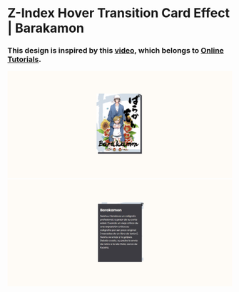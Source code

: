 # Z-Index Hover Transition Card Effect | Barakamon
### This design is inspired by this [video](https://youtu.be/avdjKAN9P-o), which belongs to [Online Tutorials](https://www.youtube.com/@OnlineTutorialsYT).

![preview img 1](/preview-1.png)
![preview img 2](/preview-2.png)
